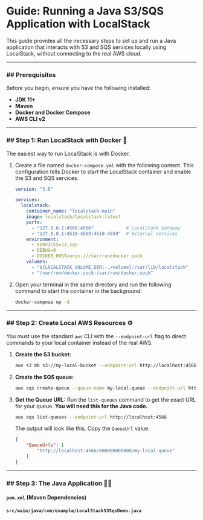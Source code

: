 # Guide: Running a Java S3/SQS Application with LocalStack

This guide provides all the necessary steps to set up and run a Java application that interacts with S3 and SQS services locally using LocalStack, without connecting to the real AWS cloud.

---

### ## Prerequisites

Before you begin, ensure you have the following installed:
- **JDK 11+**
- **Maven**
- **Docker and Docker Compose**
- **AWS CLI v2**

---

### ## Step 1: Run LocalStack with Docker 🐳

The easiest way to run LocalStack is with Docker.

1.  Create a file named `docker-compose.yml` with the following content. This configuration tells Docker to start the LocalStack container and enable the S3 and SQS services.

    ```yaml
    version: "3.8"

    services:
      localstack:
        container_name: "localstack-main"
        image: localstack/localstack:latest
        ports:
          - "127.0.0.1:4566:4566"            # LocalStack Gateway
          - "127.0.0.1:4510-4559:4510-4559"  # External services
        environment:
          - SERVICES=s3,sqs
          - DEBUG=0
          - DOCKER_HOST=unix:///var/run/docker.sock
        volumes:
          - "${LOCALSTACK_VOLUME_DIR:-./volume}:/var/lib/localstack"
          - "/var/run/docker.sock:/var/run/docker.sock"
    ```

2.  Open your terminal in the same directory and run the following command to start the container in the background:
    ```bash
    docker-compose up -d
    ```

---

### ## Step 2: Create Local AWS Resources ⚙️

You must use the standard `aws` CLI with the `--endpoint-url` flag to direct commands to your local container instead of the real AWS.

1.  **Create the S3 bucket:**
    ```bash
    aws s3 mb s3://my-local-bucket --endpoint-url http://localhost:4566
    ```

2.  **Create the SQS queue:**
    ```bash
    aws sqs create-queue --queue-name my-local-queue --endpoint-url http://localhost:4566
    ```

3.  **Get the Queue URL:** Run the `list-queues` command to get the exact URL for your queue. **You will need this for the Java code.**
    ```bash
    aws sqs list-queues --endpoint-url http://localhost:4566
    ```
    The output will look like this. Copy the `QueueUrl` value.
    ```json
    {
        "QueueUrls": [
            "http://localhost:4566/000000000000/my-local-queue"
        ]
    }
    ```

---

### ## Step 3: The Java Application 🧑‍💻
#### **`pom.xml` (Maven Dependencies)**
#### **`src/main/java/com/example/LocalStackS3SqsDemo.java`**
